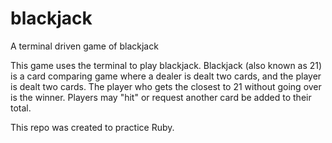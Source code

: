 # blackjack
A terminal driven game of blackjack

This game uses the terminal to play blackjack. Blackjack (also known as 21) is a card comparing game where a dealer is dealt two cards, and the player is dealt two cards. The player who gets the closest to 21 without going over is the winner. Players may "hit" or request another card be added to their total.

This repo was created to practice Ruby.
